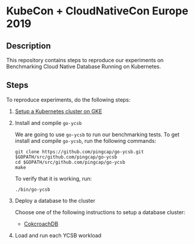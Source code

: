 # KubeCon + CloudNativeCon Europe 2019

## Description

This repository contains steps to reproduce our experiments on Benchmarking Cloud Native Database Running on Kubernetes.

## Steps

To reproduce experiments, do the following steps:

1. [Setup a Kubernetes cluster on GKE](setup-kubernetes-cluster.md)
2. Install and compile `go-ycsb`

    We are going to use `go-ycsb` to run our benchmarking tests. To get install and compile `go-ycsb`, run the following commands:

    ```
    git clone https://github.com/pingcap/go-ycsb.git $GOPATH/src/github.com/pingcap/go-ycsb
    cd $GOPATH/src/github.com/pingcap/go-ycsb
    make
    ```

    To verify that it is working, run:

    ```
    ./bin/go-ycsb
    ```

3. Deploy a database to the cluster

    Choose one of the following instructions to setup a database cluster:

    - [CokcroachDB](deploy-cockroachdb.md)

4. Load and run each YCSB workload